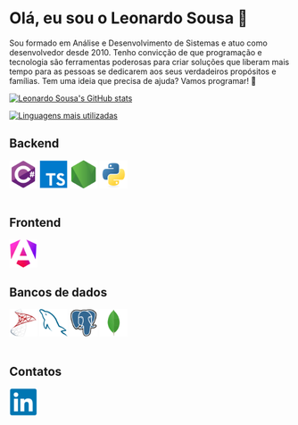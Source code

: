 # Olá, eu sou o Leonardo Sousa 👋

Sou formado em Análise e Desenvolvimento de Sistemas e atuo como desenvolvedor desde 2010. Tenho convicção de que programação e tecnologia são ferramentas poderosas para criar soluções que liberam mais tempo para as pessoas se dedicarem aos seus verdadeiros propósitos e famílias. Tem uma ideia que precisa de ajuda? Vamos programar! 🚀
<br />

[![Leonardo Sousa's GitHub stats](https://github-readme-stats.vercel.app/api?username=leosousa&show_icons=true&theme=github_dark&custom_title=GitHub%20Stats)](https://github.com/leosousa)

[![Linguagens mais utilizadas](https://github-readme-stats.vercel.app/api/top-langs/?username=leosousa&custom_title=Linguagens%20mais%20utilizadas&theme=github_dark)](https://github.com/leosousa)

## Backend
<div style="display: inline_block; padding-right: 100;">
    <img alt="C#" title="C#" width="50" src="https://raw.githubusercontent.com/devicons/devicon/ca28c779441053191ff11710fe24a9e6c23690d6/icons/csharp/csharp-original.svg" />
    <img alt="TypeScript" title="TypeScript" width="50" src="https://raw.githubusercontent.com/devicons/devicon/ca28c779441053191ff11710fe24a9e6c23690d6/icons/typescript/typescript-plain.svg" />
    <img alt="NodeJs" title="NodeJs" width="50" src="https://raw.githubusercontent.com/devicons/devicon/ca28c779441053191ff11710fe24a9e6c23690d6/icons/nodejs/nodejs-original.svg" />
    <img alt="Python" title="Python" width="50" src="https://raw.githubusercontent.com/devicons/devicon/ca28c779441053191ff11710fe24a9e6c23690d6/icons/python/python-original.svg" />
</div>
<br>

## Frontend
<div style="display: inline_block; padding-right: 100;">
    <img alt="Angular" title="Angular" width="50" src="https://raw.githubusercontent.com/devicons/devicon/ca28c779441053191ff11710fe24a9e6c23690d6/icons/angular/angular-original.svg" />
</div>

## Bancos de dados
<div style="display: inline_block">
    <img alt="SQL Server" title="SQL Server" width="50" src="https://raw.githubusercontent.com/devicons/devicon/ca28c779441053191ff11710fe24a9e6c23690d6/icons/microsoftsqlserver/microsoftsqlserver-original.svg" />
    <img alt="MySql" title="MySql" width="50" src="https://raw.githubusercontent.com/devicons/devicon/ca28c779441053191ff11710fe24a9e6c23690d6/icons/mysql/mysql-original.svg" />
    <img alt="PostgreSQL" title="PostgreSQL" width="50" src="https://raw.githubusercontent.com/devicons/devicon/ca28c779441053191ff11710fe24a9e6c23690d6/icons/postgresql/postgresql-original.svg" />
    <img alt="MongoDB" title="MongoDB" width="50" src="https://raw.githubusercontent.com/devicons/devicon/ca28c779441053191ff11710fe24a9e6c23690d6/icons/mongodb/mongodb-original.svg" />
</div>
<br>

## Contatos
<div style="display: inline_block">
    <a href="https://www.linkedin.com/in/leonardo-sousa">
    <img alt="LinkedIn" title="LinkedIn" width="50" src="https://raw.githubusercontent.com/devicons/devicon/ca28c779441053191ff11710fe24a9e6c23690d6/icons/linkedin/linkedin-original.svg" />
    </a>
</div>
<br>





